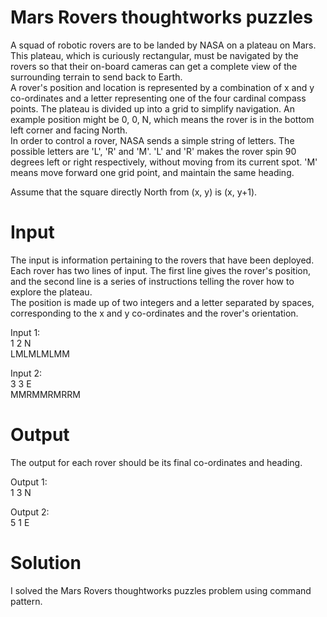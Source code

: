 # Mars Rovers thoughtworks puzzles
<p>A squad of robotic rovers are to be landed by NASA on a plateau on Mars. This plateau, which is curiously rectangular, must be navigated by the rovers so that their on-board cameras can get a complete view of the surrounding terrain to send back to Earth.<br>
A rover's position and location is represented by a combination of x and y co-ordinates and a letter representing one of the four cardinal compass points. The plateau is divided up into a grid to simplify navigation. An example position might be 0, 0, N, which means the rover is in the bottom left corner and facing North.<br>
In order to control a rover, NASA sends a simple string of letters. The possible letters are 'L', 'R' and 'M'. 'L' and 'R' makes the rover spin 90 degrees left or right respectively, without moving from its current spot. 'M' means move forward one grid point, and maintain the same heading.

<p>Assume that the square directly North from (x, y) is (x, y+1).

# Input
<p>The input is information pertaining to the rovers that have been deployed. Each rover has two lines of input. The first line gives the rover's position, and the second line is a series of instructions telling the rover how to explore the plateau.<br>
The position is made up of two integers and a letter separated by spaces, corresponding to the x and y co-ordinates and the rover's orientation.

<p>Input 1:
<br>1 2 N
<br>LMLMLMLMM

<p>Input 2:
<br>3 3 E
<br>MMRMMRMRRM

# Output
The output for each rover should be its final co-ordinates and heading.

<p>Output 1:
<br>1 3 N

<p>Output 2:
<br>5 1 E

# Solution
I solved the Mars Rovers thoughtworks puzzles problem using command pattern.